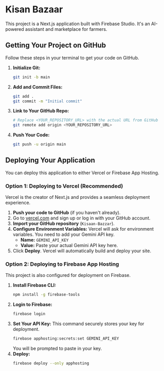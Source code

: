 
# Kisan Bazaar

This project is a Next.js application built with Firebase Studio. It's an AI-powered assistant and marketplace for farmers.

## Getting Your Project on GitHub

Follow these steps in your terminal to get your code on GitHub.

1.  **Initialize Git:**
    ```bash
    git init -b main
    ```

2.  **Add and Commit Files:**
    ```bash
    git add .
    git commit -m "Initial commit"
    ```

3.  **Link to Your GitHub Repo:**
    ```bash
    # Replace <YOUR_REPOSITORY_URL> with the actual URL from GitHub
    git remote add origin <YOUR_REPOSITORY_URL>
    ```

4.  **Push Your Code:**
    ```bash
    git push -u origin main
    ```

## Deploying Your Application

You can deploy this application to either Vercel or Firebase App Hosting.

### Option 1: Deploying to Vercel (Recommended)

Vercel is the creator of Next.js and provides a seamless deployment experience.

1.  **Push your code to GitHub** (if you haven't already).
2.  Go to [vercel.com](https://vercel.com/new) and sign up or log in with your GitHub account.
3.  **Import your GitHub repository** (`Kisaan-Bazzar`).
4.  **Configure Environment Variables:** Vercel will ask for environment variables. You need to add your Gemini API key.
    *   **Name:** `GEMINI_API_KEY`
    *   **Value:** Paste your actual Gemini API key here.
5.  Click **Deploy**. Vercel will automatically build and deploy your site.

### Option 2: Deploying to Firebase App Hosting

This project is also configured for deployment on Firebase.

1.  **Install Firebase CLI:**
    ```bash
    npm install -g firebase-tools
    ```
2.  **Login to Firebase:**
    ```bash
    firebase login
    ```
3.  **Set Your API Key:** This command securely stores your key for deployment.
    ```bash
    firebase apphosting:secrets:set GEMINI_API_KEY
    ```
    You will be prompted to paste in your key.
4.  **Deploy:**
    ```bash
    firebase deploy --only apphosting
    ```
